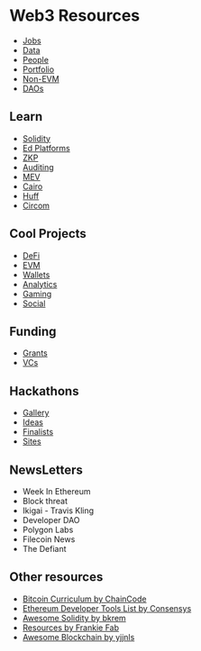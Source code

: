 # Web3 Resources 

- [Jobs](https://github.com/nullity00/web3-resources/blob/main/Other/Jobs.md) 
- [Data](https://github.com/nullity00/web3-resources/blob/main/Data/Sites.md) 
- [People](https://twitter.com/nullity00/following) 
- [Portfolio](https://github.com/nullity00/web3-resources/blob/main/Other/Portfolio.md) 
- [Non-EVM](https://github.com/nullity00/web3-resources/blob/main/Other/Non-EVM.md) 
- [DAOs](https://github.com/nullity00/List-of-DAOs)


## Learn

- [Solidity](https://github.com/nullity00/web3-resources/blob/main/Learning/Solidity/Solidity.md)
- [Ed Platforms](https://github.com/nullity00/web3-resources/blob/main/Learning/Edplatforms.md)
- [ZKP](https://github.com/nullity00/web3-resources/blob/main/Learning/ZK/ZK.md)
- [Auditing](https://github.com/nullity00/web3-resources/blob/main/Learning/Audits-Security.md)
- [MEV](https://github.com/nullity00/web3-resources/blob/main/Learning/MEV-Bots.md)
- [Cairo](https://github.com/nullity00/web3-resources/blob/main/Learning/Cairo.md)
- [Huff](https://github.com/nullity00/web3-resources/blob/main/Learning/Huff.md)
- [Circom](https://github.com/nullity00/web3-resources/blob/main/Learning/Circom.md)


## Cool Projects

- [DeFi](https://github.com/nullity00/web3-resources/blob/main/Cool%20Projects/DeFi.md)
- [EVM](https://github.com/nullity00/web3-resources/blob/main/Cool%20Projects/EVM.md)
- [Wallets](https://github.com/nullity00/web3-resources/blob/main/Cool%20Projects/Wallet.md)
- [Analytics](https://github.com/nullity00/web3-resources/blob/main/Cool%20Projects/Analytics.md)
- [Gaming](https://github.com/nullity00/web3-resources/blob/main/Cool%20Projects/Gaming.md)
- [Social](https://github.com/nullity00/web3-resources/blob/main/Cool%20Projects/Social.md)


## Funding

- [Grants](https://github.com/nullity00/web3-resources/blob/main/Funding/Grants.md)
- [VCs](https://github.com/nullity00/web3-resources/blob/main/Funding/VCs.md)


## Hackathons

- [Gallery](https://github.com/nullity00/Hackathon-projects)
- [Ideas](https://github.com/nullity00/web3-resources/blob/main/Hackathon/Ideas.md)
- [Finalists](https://github.com/nullity00/web3-resources/blob/main/Hackathon/Winners.md)
- [Sites](https://github.com/nullity00/web3-resources/blob/main/Hackathon/Sites.md)


## NewsLetters

- Week In Ethereum
- Block threat
- Ikigai - Travis Kling
- Developer DAO
- Polygon Labs
- Filecoin News
- The Defiant

## Other resources

- [Bitcoin Curriculum by ChainCode](https://github.com/chaincodelabs/bitcoin-curriculum)
- [Ethereum Developer Tools List by Consensys](https://github.com/ConsenSys/ethereum-developer-tools-list)
- [Awesome Solidity by bkrem](https://github.com/bkrem/awesome-solidity)
- [Resources by Frankie Fab](https://github.com/frankiefab100/Blockchain-Development-Resources)
- [Awesome Blockchain by yjjnls](https://github.com/yjjnls/awesome-blockchain)


